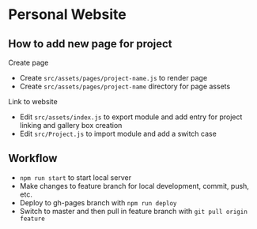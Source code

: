 # Personal Website

## How to add new page for project
Create page
* Create `src/assets/pages/project-name.js` to render page
* Create `src/assets/pages/project-name` directory for page assets

Link to website
* Edit `src/assets/index.js` to export module and add entry for project linking and gallery box creation
* Edit `src/Project.js` to import module and add a switch case

## Workflow
* `npm run start` to start local server
* Make changes to feature branch for local development, commit, push, etc.
* Deploy to gh-pages branch with `npm run deploy`
* Switch to master and then pull in feature branch with `git pull origin feature`